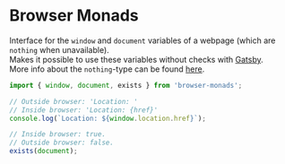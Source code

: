 # Browser Monads

Interface for the `window` and `document` variables of a webpage (which are `nothing` when unavailable).  
Makes it possible to use these variables without checks with [Gatsby](https://www.gatsbyjs.org).  
More info about the `nothing`-type can be found [here](https://github.com/slmgc/Nothing).  

```js
import { window, document, exists } from 'browser-monads';

// Outside browser: 'Location: '
// Inside browser: 'Location: {href}'
console.log(`Location: ${window.location.href}`);

// Inside browser: true.
// Outside browser: false.
exists(document);
```
